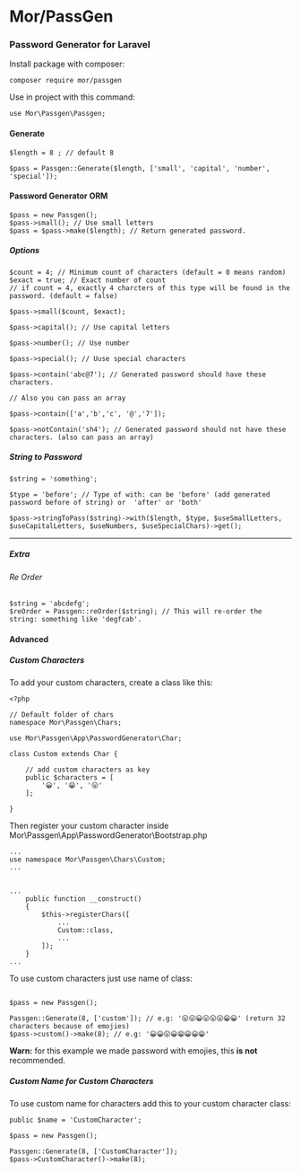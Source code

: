 # Mor/PassGen

### Password Generator for Laravel

Install package with composer:

```
composer require mor/passgen
```

Use in project with this command:

```
use Mor\Passgen\Passgen;
```

#### Generate 

```
$length = 8 ; // default 8

$pass = Passgen::Generate($length, ['small', 'capital', 'number', 'special']);

```

#### Password Generator ORM

```
$pass = new Passgen();
$pass->small(); // Use small letters
$pass = $pass->make($length); // Return generated password.
```

##### Options

```
$count = 4; // Minimum count of characters (default = 0 means random)
$exact = true; // Exact number of count 
// if count = 4, exactly 4 charcters of this type will be found in the password. (default = false)

$pass->small($count, $exact); 

$pass->capital(); // Use capital letters

$pass->number(); // Use number

$pass->special(); // Uuse special characters

$pass->contain('abc@7'); // Generated password should have these characters.

// Also you can pass an array

$pass->contain(['a','b','c', '@','7']);

$pass->notContain('sh4'); // Generated password should not have these characters. (also can pass an array)

```

##### String to Password

```
$string = 'something';

$type = 'before'; // Type of with: can be 'before' (add generated password before of string) or  'after' or 'both'

$pass->stringToPass($string)->with($length, $type, $useSmallLetters, $useCapitalLetters, $useNumbers, $useSpecialChars)->get();
```

-------------------------------


##### Extra

###### Re Order

```
$string = 'abcdefg';
$reOrder = Passgen::reOrder($string); // This will re-order the string: something like 'degfcab'.
```

#### Advanced

##### Custom Characters

To add your custom characters, create a class like this:

```
<?php

// Default folder of chars
namespace Mor\Passgen\Chars;

use Mor\Passgen\App\PasswordGenerator\Char;

class Custom extends Char {

    // add custom characters as key
    public $characters = [
        '😀', '😁', '😛'
    ];

}

```

Then register your custom character inside Mor\Passgen\App\PasswordGenerator\Bootstrap.php

```
...
use namespace Mor\Passgen\Chars\Custom;
...


...
    public function __construct()
    {
        $this->registerChars([
            ...
            Custom::class,
            ...
        ]);
    }
...
```

To use custom characters just use name of class:

```

$pass = new Passgen();

Passgen::Generate(8, ['custom']); // e.g: '😛😛😀😛😛😛😁😀' (return 32 characters because of emojies)
$pass->custom()->make(8); // e.g: '😀😀😛😀😁😀😀😁'

```
<b>Warn:</b> for this example we made password with emojies, this <b>is not</b> recommended.

##### Custom Name for Custom Characters

To use custom name for characters add this to your custom character class:

```
public $name = 'CustomCharacter';
```

```
$pass = new Passgen();

Passgen::Generate(8, ['CustomCharacter']);
$pass->CustomCharacter()->make(8);

```
